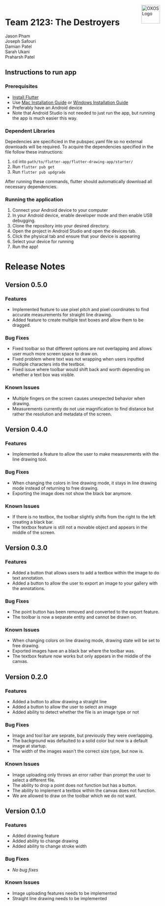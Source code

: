 <a href="/">
    <img src="https://user-images.githubusercontent.com/70985186/154367134-4963a12a-ed37-4089-8d87-2db25e7b9c9c.svg" alt="OXOS Logo" align="right" height="60" />
</a>

# Team 2123: The Destroyers
Jason Pham </br>
Joseph Safouri </br>
Damian Patel </br>
Sarah Ukani </br>
Praharsh Patel </br>

## Instructions to run app

### Prerequisites
- [Install Flutter](https://docs.flutter.dev/get-started/install)
- Use [Mac Installation Guide](https://docs.flutter.dev/get-started/install/macos) or [Windows Installation Guide](https://docs.flutter.dev/get-started/install/windows)
- Preferably have an Android device
- Note that Android Studio is not needed to just run the app, but running the app is much easier this way.

### Dependent Libraries
Depedencies are specificied in the pubspec.yaml file so no external downloads will be required. To acquire the dependencies specified in the file follow these instructions:
1. cd into `path/to/flutter-app/flutter-drawing-app/starter/`
2. Run `flutter pub get`
3. Run `flutter pub updgrade`

After running these commands, flutter should automatically download all necessary dependencies.

### Running the application
1. Connect your Android device to your computer 
1. In your Android device, enable developer mode and then enable USB debugging. 
2. Clone the repository into your desired directory.
3. Open the project in Android Studio and open the devices tab. 
4. Click the physical tab and ensure that your device is appearing 
5. Select your device for running 
6. Run the app! 

# Release Notes
## Version 0.5.0
### Features
<ul>
    <li> Implemented feature to use pixel pitch and pixel coordinates to find accurate measurements for straight line drawing.</li>
    <li>Added feature to create multiple text boxes and allow them to be dragged. </li>
</ul>

### Bug Fixes
<ul>
    <li> Fixed toolbar so that different options are not overlapping and allows user much more screen space to draw on. </li>
    <li> Fixed problem where text was not wrapping when users inputted multiple characters into the textbox. </li>
    <li> Fixed issue where toolbar would shift back and worth depending on whether a text box was visible. </li>
</ul>

### Known Issues
<ul>
    <li> Multiple fingers on the screen causes unexpected behavior when drawing. </li>
    <li >Measurements currently do not use magnification to find distance but rather the resolution and metadata of the screen.  </li>
</ul>

## Version 0.4.0
### Features
<ul>
    <li> Implemented a feature to allow the user to make measurements with the line drawing tool.</li>
</ul>

### Bug Fixes
<ul>
    <li> When changing the colors in line drawing mode, it stays in line drawing mode instead of returning to free drawing.</li>
    <li> Exporting the image does not show the black bar anymore. </li>
</ul>

### Known Issues
<ul>
    <li> If there is no textbox, the toolbar slightly shifts from the right to the left creating a black bar.</li>
    <li> The textbox feature is still not a movable object and appears in the middle of the screen. </li>
</ul>

## Version 0.3.0
### Features
<ul>
    <li> Added a button that allows users to add a textbox within the image to do text annotation.</li>
    <li> Added a button to allow the user to export an image to your gallery with the annotations.</li>
</ul>

### Bug Fixes
<ul>
    <li> The point button has been removed and converted to the export feature.</li>
    <li> The toolbar is now a separate entity and cannot be drawn on.</li>
</ul>

### Known Issues
<ul>
    <li> When changing colors on line drawing mode, drawing state will be set to free drawing.</li>
    <li> Exported images have an a black bar where the toolbar was.</li>
    <li> The textbox feature now works but only appears in the middle of the canvas.</li>
</ul>

## Version 0.2.0
### Features
<ul>
    <li> Added a button to allow drawing a straight line</li>
    <li> Added a button to allow the user to select an image</li>
    <li> Added ability to detect whether the file is an image type or not</li>
</ul>

### Bug Fixes
<ul>
    <li> Image and tool bar are seprate, but previously they were overlapping. </li>
    <li> The background was defaulted to a solid color but now is a default image at startup.</li>
    <li> The width of the images wasn't the correct size type, but now is.</li>
</ul>

### Known Issues
<ul>
    <li> Image uploading only throws an error rather than prompt the user to select a different file.</li>
    <li> The ability to drop a point does not function but has a button.</li>
    <li> The ability to implement a textbox within the canvas does not function.</li>
    <li> We are allowed to draw on the toolbar which we do not want.</li>
</ul>

## Version 0.1.0
### Features
<ul>
    <li> Added drawing feature </li>
    <li> Added ability to change drawing </li>
    <li> Added ability to change stroke width </li>
</ul>

### Bug Fixes
<ul>
    <li> <em>No bug fixes</em> </li>
</ul>

### Known Issues
<ul>
    <li> Image uploading features needs to be implemented </li>
    <li> Straight line drawing needs to be implemented </li>
</ul>


